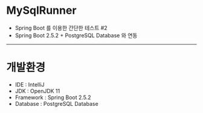 # MySqlRunner
* Spring Boot 를 이용한 간단한 테스트 #2
* Spring Boot 2.5.2 + PostgreSQL Database 와 연동
<hr/>

# 개발환경
* IDE      : IntelliJ
* JDK : OpenJDK 11
* Framework : Spring Boot 2.5.2
* Database : PostgreSQL Database
